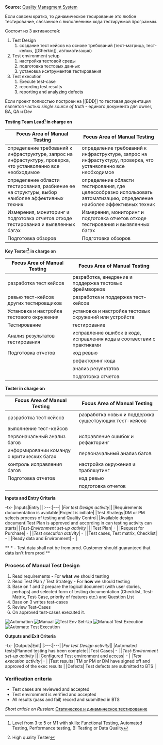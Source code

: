 __Source:__ [Quality Managment System](htps://epam.sharepoint.com/sites/policy/EPAM%20Regulations/Forms/EPAM%20Regulations.aspx?id=%2Fsites%2Fpolicy%2FEPAM%20Regulations%2FProcess%20Descriptions%2FEPAM%5FDynamicTestingPD%2Epdf&parent=%2Fsites%2Fpolicy%2FEPAM%20Regulations%2FProcess%20Descriptions)

Если совсем кратко, то динамическое тесирование это любое тестирование, связанное с выполнением кода тестируемой программы.

Состоит из 3 активностей:
1. Test Design
	1. создание тест кейсов на основе требований (тест-матрица, тест-кейсы, [[Gherkin]], автоматизация)
1. Test environment setup
	1. настройка тестовой среды
	2. подготовка тестовых данных
	3. установка иснтрументов тестирования
1. Test execution
	1. Execute test-case
	2. recording test results
	3. reporting and analyzing defects

Если проект полностью построен на [[BDD]] то тестовая докуентация является частью _single source of truth_ - единого документа для owner, BA, QA и Dev

**Testing Team Lead[^1] in charge on**

|Focus Area of Manual Testing|Focus Area of Manual Testing|
|---|---|
|определение требований к инфраструктуре, запрос на инфрастуктуру, проверка, что устанволенно все необходимое|определение требований к инфраструктуре, запрос на инфрастуктуру, проверка, что устанволенно все необходимое||
|определение области тестирования, разбиение ее на структуры, выбор наиболее эффективных техник|определение области тестирования, где целесообразно использовать автоматизацию, определение наиболее эффективных техник|
|Измерения, мониторинг и подготовка отчетов отходе тестирования и выявленных багах|Измерения, мониторинг и подготовка отчетов отходе тестирования и выявленных багах|
|Подготовка обзоров|Подготовка обзоров|	

**Key Tester[^2] in charge on**

|Focus Area of Manual Testing|Focus Area of Manual Testing|
|---|---|
|разработка тест кейсов|разработка, внедрение и поддержка тестовых фреймворков|
|ревью тест-кейсов других тестировщиков|разработка и поддержка тест-кейсов|
|Установка и настройка тестового окружения|установка и настройка тестовых окружений или устройств|
|Тестирование|тестирование|
|Анализ результатов тестирования|исправление ошибок в коде, исправления кода в соотвествии с практиками|
|Подготовка отчетов|код ревью|
||рефакторинг кода|
||анализ результатов|
||подготовка отчетов|

**Tester in charge on**

|Focus Area of Manual Testing|Focus Area of Manual Testing|
|---|---|
|разработка тест кейсов|разработка новых и поддержка существующих тест-кейсов|
|выполнение тест-кейсов||
|первоначальный анализ багов|исправление ошибок и рефакторинг|
|информировании команду о критических багах|первоначальный анализ багов|
|контроль исправления багов|настройка окружения и траблшутинг|
|Подготовка отчетов|код ревью|
||подготовка отчетов|

**Inputs and Entry Criteria**

-tx-
|Inputs|Entry|
|:---:|---|
|_For test Design activity_||
|Requirements documentation is available|Project is initiate|
|Test Strategy|DM or PM selects process of testing and Quality Control|
|Available design document|Test Plan is approved and according in can testing activity can starts|
|_Test-Environment set-up activity_ ||
|Test Plan| - |
|Request for Purchase| - |
|_Test execution activity_| - |
|Test cases, Test matrix, Checklist| - |
|Ready data and Environment| - |

** \* - Test data shall not be from prod. Customer should guaranteed that data isn't from prod **

### Process of Manual Test Design ###
1. Read requirements - For __what__ we should testing
2. Read Test Plan / Test Strategy - For __how__ we should testing
3. Base on 1 and 2 prepare the logical document (with user stories, perhaps) and selected form of testing documentation (Checklist, Test-Matrix, Test-Case, priority of features etc.) and Question List
4. Base on 3 writes test-cases
5. Review Test-Cases
6. On approved test-cases executed it.

![Automation](d:/ObsVault/aresObs/Carrer/.pic/Untitled1.png)
![Manual](d:/ObsVault/aresObs/Carrer/.pic/Untitled.png)
![Test Env Set-Up](d:/ObsVault/aresObs/Carrer/.pic/test_env.png)
![Manual Test Execution](d:/ObsVault/aresObs/Carrer/.pic/manual_test_exec.png)
![Automate Test Execution](d:/ObsVault/aresObs/Carrer/.pic/autom_exec.png)

**Outputs and Exit Criteria**

-tx-
|Outputs|Exit|
|:---:|---|
|_For test Design activity_||
|Automated tests|Planned testing has been complete|
|Test Cases| - |
|_Test-Environment set-up activity_ ||
|Configured Test environment and access| - |
|_Test execution activity_| - |
|Test results| TM or PM or DM have signed off and approved of the exec results |
|Defects| Test defects are submitted to BTS |

### Verification criteria ###
* Test cases are reviewed and accepted
* Test environment is verified and accepted
* All results (pass and fail) record and submitted in BTS


_Short article on Russian_: [Статическое и динамическое тестирование](https://testmatick.com/ru/staticheskoe-i-dinamicheskoe-testirovanie/)

[^1]: Level from 3 to 5 or M1 with skills: Functional Testing, Automated Testing, Performance testing, BI Testing or Data Quality
[^2]: High quality Tester